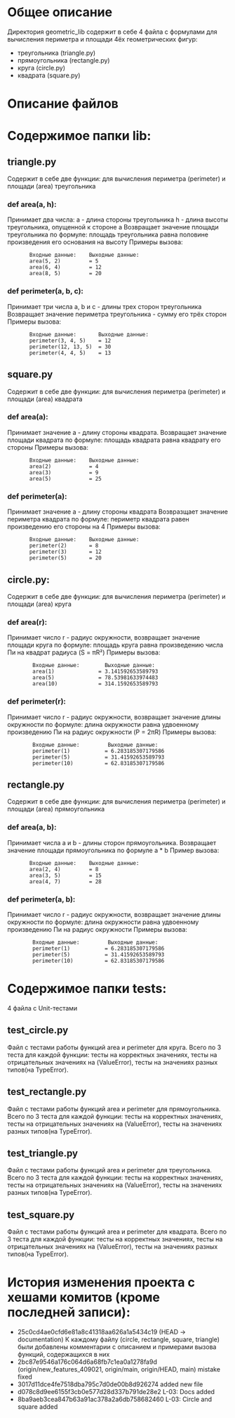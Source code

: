 # Общее описание
Директория geometric_lib содержит в себе 4 файла с формулами для вычисления периметра и площади 4ёх геометрических фигур: 
* треугольника (triangle.py)
* прямоугольника (rectangle.py)
* круга (circle.py)
* квадрата (square.py)

# Описание файлов
# Содержимое папки lib:
## triangle.py
Содержит в себе две функции: для вычисления периметра (perimeter) и площади (area) треугольника 

### def area(a, h):
Принимает два числа:
		a - длина стороны треугольника
		h - длина высоты треугольника, опущенной к стороне a
Возвращает значение площади треугольника по формуле: площадь треугольника равна половине произведения его основания на высоту
       Примеры вызова:
```
       Входные данные:    Выходные данные:
       area(5, 2)         = 5
       area(6, 4)         = 12
       area(8, 5)         = 20
```

### def perimeter(a, b, c):
Принимает три числа a, b и c - длины трех сторон треугольника
Возвращает значение периметра треугольника - сумму его трёх сторон
       Примеры вызова:
```
       Входные данные:       Выходные данные:
       perimeter(3, 4, 5)    = 12
       perimeter(12, 13, 5)  = 30
       perimeter(4, 4, 5)    = 13 
```

## square.py
Содержит в себе две функции: для вычисления периметра (perimeter) и площади (area) квадрата 

### def area(a):
Принимает значение a - длину стороны квадрата.
Возвращает значение площади квадрата по формуле: площадь квадрата равна квадрату его стороны
       Примеры вызова:
```
       Входные данные:    Выходные данные:
       area(2)            = 4
       area(3)            = 9
       area(5)            = 25
```

### def perimeter(a):
Принимает значение a - длину стороны квадрата
Возвразщает значение периметра квадрата по формуле: периметр квадрата равен произведению его стороны на 4
       Примеры вызова:  
```    
       Входные данные:    Выходные данные:
       perimeter(2)       = 8
       perimeter(3)       = 12
       perimeter(5)       = 20
```

## circle.py:
Содержит в себе две функции: для вычисления периметра (perimeter) и площади (area) круга

### def area(r):
Принимает число r - радиус окружности, возвращает значение площади круга по формуле: площадь круга равна произведению числа Пи на квадрат радиуса (S = πR²)
        Примеры вызова:
```
        Входные данные:        Выходные данные:
        area(1)              = 3.141592653589793
        area(5)              = 78.53981633974483
        area(10)             = 314.1592653589793
```

### def perimeter(r):
Принимает число r - радиус окружности, возвращает значение длины окружности по формуле: длина окружности равна удвоенному произведению Пи на радиус окружности (P = 2πR)
        Примеры вызова:
```
        Входные данные:         Выходные данные:
        perimeter(1)           = 6.283185307179586
        perimeter(5)           = 31.41592653589793
        perimeter(10)          = 62.83185307179586
```

## rectangle.py
Содержит в себе две функции: для вычисления периметра (perimeter) и площади (area) прямоугольника

### def area(a, b):
Принимает числа a и b - длины сторон прямоугольника. 
Возвращает значение площади прямоугольника по формуле a * b
       Пример вызова:
```
       Входные данные:    Выходные данные:
       area(2, 4)         = 8
       area(3, 5)         = 15
       area(4, 7)         = 28
```

### def perimeter(a, b):
Принимает число r - радиус окружности, возвращает значение длины 
окружности по формуле: длина окружности равна удвоенному произведению Пи 
на радиус окружности
        Примеры вызова:
```
        Входные данные:         Выходные данные:
        perimeter(1)           = 6.283185307179586
        perimeter(5)           = 31.41592653589793
        perimeter(10)          = 62.83185307179586
```

# Содержимое папки tests:
4 файла с Unit-тестами
## test_circle.py
Файл с тестами работы функций area и perimeter для круга.
Всего по 3 теста для каждой функции: тесты на корректных значениях, тесты на
отрицательных значениях на (ValueError), тесты на значениях разных типов(на TypeError).
## test_rectangle.py
Файл с тестами работы функций area и perimeter для прямоугольника.
Всего по 3 теста для каждой функции: тесты на корректных значениях, тесты на
отрицательных значениях на (ValueError), тесты на значениях разных типов(на TypeError).
## test_triangle.py
Файл с тестами работы функций area и perimeter для треугольника.
Всего по 3 теста для каждой функции: тесты на корректных значениях, тесты на
отрицательных значениях на (ValueError), тесты на значениях разных типов(на TypeError).
## test_square.py
Файл с тестами работы функций area и perimeter для квадрата.
Всего по 3 теста для каждой функции: тесты на корректных значениях, тесты на
отрицательных значениях на (ValueError), тесты на значениях разных типов(на TypeError).

# История изменения проекта с хешами комитов (кроме последней записи):
* 25c0cd4ae0cfd6e81a8c41318aa626a1a5434c19 (HEAD -> documentation) К каждому файлу (circle, rectangle, square, triangle) были добавлены комментарии с описанием и примерами вызова функций, содержащихся в них
* 2bc87e9546a176c064d6a68fb7c1ea0a1278fa9d (origin/new_features_409021, origin/main, origin/HEAD, main) mistake fixed
* 3017d11dce4fe7518dba795c7d0de00b8d926274 added new file
* d078c8d9ee6155f3cb0e577d28d337b791de28e2 L-03: Docs added
* 8ba9aeb3cea847b63a91ac378a2a6db758682460 L-03: Circle and square added
 